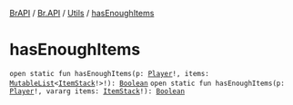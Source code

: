 [BrAPI](../../index.md) / [Br.API](../index.md) / [Utils](index.md) / [hasEnoughItems](./has-enough-items.md)

# hasEnoughItems

`open static fun hasEnoughItems(p: `[`Player`](https://hub.spigotmc.org/javadocs/spigot/org/bukkit/entity/Player.html)`!, items: `[`MutableList`](https://kotlinlang.org/api/latest/jvm/stdlib/kotlin.collections/-mutable-list/index.html)`<`[`ItemStack`](https://hub.spigotmc.org/javadocs/spigot/org/bukkit/inventory/ItemStack.html)`!>!): `[`Boolean`](https://kotlinlang.org/api/latest/jvm/stdlib/kotlin/-boolean/index.html)
`open static fun hasEnoughItems(p: `[`Player`](https://hub.spigotmc.org/javadocs/spigot/org/bukkit/entity/Player.html)`!, vararg items: `[`ItemStack`](https://hub.spigotmc.org/javadocs/spigot/org/bukkit/inventory/ItemStack.html)`!): `[`Boolean`](https://kotlinlang.org/api/latest/jvm/stdlib/kotlin/-boolean/index.html)
